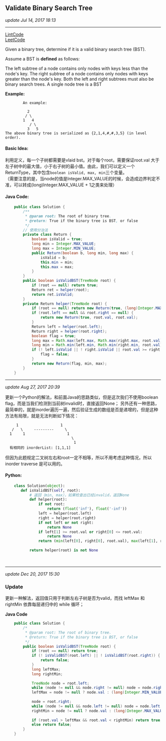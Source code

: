 ## Validate Binary Search Tree
_update Jul 14, 2017 18:13_

---
[LintCode](http://www.lintcode.com/en/problem/validate-binary-search-tree/)  
[LeetCode](https://leetcode.com/problems/validate-binary-search-tree/description/)

Given a binary tree, determine if it is a valid binary search tree (BST).

Assume a BST is **defined** as follows:

The left subtree of a node contains only nodes with keys less than the node's key.
The right subtree of a node contains only nodes with keys greater than the node's key.
Both the left and right subtrees must also be binary search trees.
A single node tree is a BST

**Example:**

            An example:
    
              2
             / \
            1   4
               / \
              3   5
    The above binary tree is serialized as {2,1,4,#,#,3,5} (in level order).
    
#### Basic Idea:
利用定义，每一个子树都需要是vlaid bst。对于每个root，需要保证root.val 大于左子树中的最大值，小于右子树的最小值。由此，我们可以定义一个ReturnType，其中包含`boolean isValid, max, min`三个变量。  
（需要注意的是，当node的值是Integer.MAX_VALUE的时候，会造成边界判定不准，可以转成(long)Integer.MAX_VALUE + 1之类来处理）

#### Java Code:
```java
    public class Solution {
        /**
         * @param root: The root of binary tree.
         * @return: True if the binary tree is BST, or false
         */
        // 使用分治法
        private class Return {
            boolean isValid = true;
            long min = Integer.MAX_VALUE;
            long max = Integer.MIN_VALUE; 
            public Return(boolean b, long min, long max) {
                isValid = b;
                this.min = min;
                this.max = max;
            }
        }
        public boolean isValidBST(TreeNode root) {
            if (root == null) return true;
            Return ret = helper(root);
            return ret.isValid;
        }
        private Return helper(TreeNode root) {
            if (root == null) return new Return(true, (long)Integer.MAX_VALUE + 1, (long)Integer.MIN_VALUE - 1);
            if (root.left == null && root.right == null) {
                return new Return(true, root.val, root.val);
            } 
            Return left = helper(root.left);
            Return right = helper(root.right);
            boolean flag = true;
            long max = Math.max(left.max, Math.max(right.max, root.val));
            long min = Math.min(left.min, Math.min(right.min, root.val));
            if (! left.isValid || ! right.isValid || root.val >= right.min || root.val <= left.max) {
                flag = false;
            }
            return new Return(flag, min, max);
        }
    }
```

---
_update Aug 27, 2017  20:39_

更新一个Python的解法，和前面Java的思路类似，但是这次我们不使用boolean flag，而是当我们检测到当前树invalid时，直接返回None；
另外还有一种思路，最简单的，就是inorder遍历一遍，然后验证生成的数组是否是递增的，但是这种方法有局限，就是无法判断如下情况：

         1                   1
       /   \     ---------     \
      1     1                   1
                                  \
                                   1
      有相同的 inorderList: [1,1,1]
但因为此题规定二叉树左右和root一定不相等，所以不用考虑这种情况，所以inorder traverse 是可以用的。
            
 #### Python:
 ```python
     class Solution(object):
        def isValidBST(self, root):
            # 返回（min, max），如果检查出已经invalid，返回None
            def helper(root):
                if not root:
                    return (float('inf'), float('-inf'))
                left = helper(root.left)
                right = helper(root.right)
                if not left or not right:
                    return None
                if left[1] >= root.val or right[0] <= root.val:
                    return None
                return (min(left[0], right[0], root.val), max(left[1], right[1], root.val))
            
            return helper(root) is not None
```
<br>

---
_update Dec 20, 2017 15:30_

### Update
更新一种解法，返回值只用于判断左右子树是否为valid，而找 leftMax 和 rightMin 依靠每层递归中的 while 循环；

**Java Code**
```java
    public class Solution {
        /*
         * @param root: The root of binary tree.
         * @return: True if the binary tree is BST, or false
         */
        public boolean isValidBST(TreeNode root) {
            if (root == null) return true;
            if (! isValidBST(root.left) || ! isValidBST(root.right)) {
                return false;
            }
            long leftMax;
            long rightMin;
            
            TreeNode node = root.left;
            while (node != null && node.right != null) node = node.right;
            leftMax = node != null ? node.val : (long)Integer.MIN_VALUE - 1;
            
            node = root.right;
            while (node != null && node.left != null) node = node.left;
            rightMin = node != null ? node.val : (long)Integer.MAX_VALUE + 1;
            
            if (root.val > leftMax && root.val < rightMin) return true;
            else return false;
        }
    }
```







